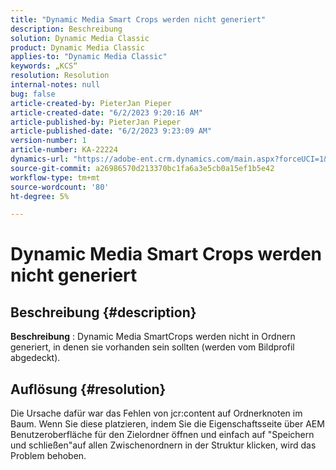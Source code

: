 ```yaml
---
title: "Dynamic Media Smart Crops werden nicht generiert"
description: Beschreibung
solution: Dynamic Media Classic
product: Dynamic Media Classic
applies-to: "Dynamic Media Classic"
keywords: „KCS“
resolution: Resolution
internal-notes: null
bug: false
article-created-by: PieterJan Pieper
article-created-date: "6/2/2023 9:20:16 AM"
article-published-by: PieterJan Pieper
article-published-date: "6/2/2023 9:23:09 AM"
version-number: 1
article-number: KA-22224
dynamics-url: "https://adobe-ent.crm.dynamics.com/main.aspx?forceUCI=1&pagetype=entityrecord&etn=knowledgearticle&id=5d084fae-2601-ee11-8f6e-6045bd006e5a"
source-git-commit: a26986570d213370bc1fa6a3e5cb0a15ef1b5e42
workflow-type: tm+mt
source-wordcount: '80'
ht-degree: 5%

---
```


# Dynamic Media Smart Crops werden nicht generiert

## Beschreibung {#description}


<b>Beschreibung</b> : Dynamic Media SmartCrops werden nicht in Ordnern generiert, in denen sie vorhanden sein sollten (werden vom Bildprofil abgedeckt).


## Auflösung {#resolution}


Die Ursache dafür war das Fehlen von jcr:content auf Ordnerknoten im Baum. Wenn Sie diese platzieren, indem Sie die Eigenschaftsseite über AEM Benutzeroberfläche für den Zielordner öffnen und einfach auf &quot;Speichern und schließen&quot;auf allen Zwischenordnern in der Struktur klicken, wird das Problem behoben.
